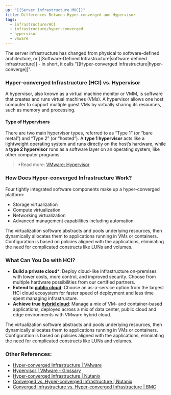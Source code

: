 ```yaml
---
up: "[[Server Infrastructure MOC]]"
title: Differences Between Hyper-converged and Hypervisor
tags:
  - infrastructure/HCI
  - infrastructure/hyper-converged
  - hypervisor
  - vmware
---
```

The server infrastructure has changed from physical to software-defined architecture, or [[Software-Defined Infrastructure|software defined infrastructure]] - in short, it calls "[[Hyper-converged Infrastructure|hyper-converge]]".

### Hyper-converged Infrastructure (HCI) vs. Hypervisor
A hypervisor, also known as a virtual machine monitor or VMM, is software that creates and runs virtual machines (VMs). A hypervisor allows one host computer to support multiple guest VMs by virtually sharing its resources, such as memory and processing. 

#### Type of Hypervisors
There are two main hypervisor types, referred to as “Type 1” (or “bare metal”) and “Type 2” (or “hosted”). A **type 1 hypervisor** acts like a lightweight operating system and runs directly on the host’s hardware, while a **type 2 hypervisor** runs as a software layer on an operating system, like other computer programs. 

>*Read more: [VMware: Hypervisor](https://www.vmware.com/topics/glossary/c*ontent/hypervisor.html?resource=cat-1243073610#cat-1243073610)

### How Does Hyper-converged Infrastructure Work?
Four tightly integrated software components make up a hyper-converged platform: 
-   Storage virtualization
-   Compute virtualization
-   Networking virtualization
-   Advanced management capabilities including automation 

The virtualization software abstracts and pools underlying resources, then dynamically allocates them to applications running in VMs or containers. Configuration is based on policies aligned with the applications, eliminating the need for complicated constructs like LUNs and volumes.

### What Can You Do with HCI?
- **Build a private cloud***: Deploy cloud-like infrastructure on-premises with lower costs, more control, and improved security. Choose from multiple hardware possibilities from our certified partners.
- **Extend to [public cloud](https://www.vmware.com/topics/glossary/content/public-cloud)**: Choose an as-a-service option from the largest HCI cloud ecosystem for faster speed of deployment and less time spent managing infrastructure.
- **Achieve true [hybrid cloud](https://www.vmware.com/topics/glossary/content/hybrid-cloud)**: Manage a mix of VM- and container-based applications, deployed across a mix of data center, public cloud and edge environments with VMware hybrid cloud.

The virtualization software abstracts and pools underlying resources, then dynamically allocates them to applications running in VMs or containers. Configuration is based on policies aligned with the applications, eliminating the need for complicated constructs like LUNs and volumes.

### Other References:
- [Hyper-converged Infrastructure | VMware](https://www.vmware.com/asean/products/hyper-converged-infrastructure.html)
- [Hypervisor | VMware - Glossary](https://www.vmware.com/topics/glossary/content/hypervisor.html)
- [Hyper-converged Infrastructure | Nutanix](https://www.nutanix.com/sg/hyperconverged-infrastructure)
- [Converged vs. Hyper-converged Infrastructure | Nutanix](https://www.nutanix.com/sg/info/converged-vs-hyperconverged-infrastructure)
- [Converged Infrastructure vs. Hyper-converged Infrastructure | BMC](https://www.bmc.com/blogs/converged-infrastructure-vs-hyper-converged-infrastructure/)